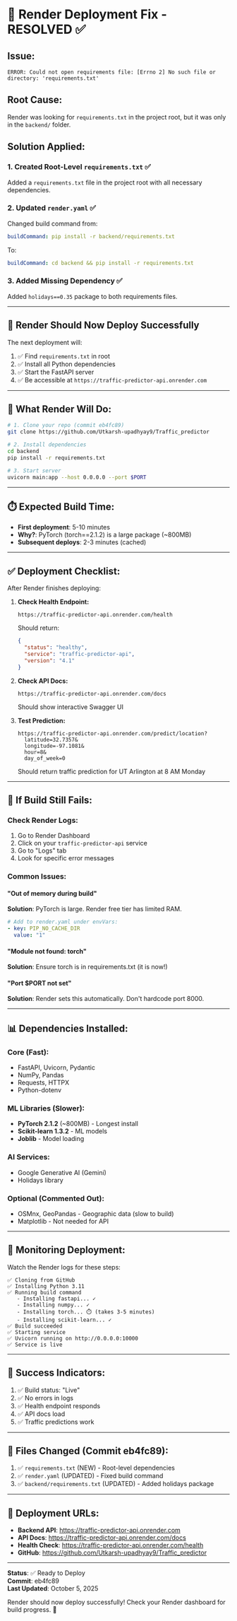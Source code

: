 # 🔧 Render Deployment Fix - RESOLVED ✅

## Issue:
```
ERROR: Could not open requirements file: [Errno 2] No such file or directory: 'requirements.txt'
```

## Root Cause:
Render was looking for `requirements.txt` in the project root, but it was only in the `backend/` folder.

## Solution Applied:

### 1. Created Root-Level `requirements.txt` ✅
Added a `requirements.txt` file in the project root with all necessary dependencies.

### 2. Updated `render.yaml` ✅
Changed build command from:
```yaml
buildCommand: pip install -r backend/requirements.txt
```
To:
```yaml
buildCommand: cd backend && pip install -r requirements.txt
```

### 3. Added Missing Dependency ✅
Added `holidays==0.35` package to both requirements files.

---

## 🚀 Render Should Now Deploy Successfully

The next deployment will:
1. ✅ Find `requirements.txt` in root
2. ✅ Install all Python dependencies
3. ✅ Start the FastAPI server
4. ✅ Be accessible at `https://traffic-predictor-api.onrender.com`

---

## 📝 What Render Will Do:

```bash
# 1. Clone your repo (commit eb4fc89)
git clone https://github.com/Utkarsh-upadhyay9/Traffic_predictor

# 2. Install dependencies
cd backend
pip install -r requirements.txt

# 3. Start server
uvicorn main:app --host 0.0.0.0 --port $PORT
```

---

## ⏱️ Expected Build Time:
- **First deployment**: 5-10 minutes
- **Why?**: PyTorch (torch==2.1.2) is a large package (~800MB)
- **Subsequent deploys**: 2-3 minutes (cached)

---

## ✅ Deployment Checklist:

After Render finishes deploying:

1. **Check Health Endpoint:**
   ```
   https://traffic-predictor-api.onrender.com/health
   ```
   Should return:
   ```json
   {
     "status": "healthy",
     "service": "traffic-predictor-api",
     "version": "4.1"
   }
   ```

2. **Check API Docs:**
   ```
   https://traffic-predictor-api.onrender.com/docs
   ```
   Should show interactive Swagger UI

3. **Test Prediction:**
   ```
   https://traffic-predictor-api.onrender.com/predict/location?
     latitude=32.7357&
     longitude=-97.1081&
     hour=8&
     day_of_week=0
   ```
   Should return traffic prediction for UT Arlington at 8 AM Monday

---

## 🐛 If Build Still Fails:

### Check Render Logs:
1. Go to Render Dashboard
2. Click on your `traffic-predictor-api` service
3. Go to "Logs" tab
4. Look for specific error messages

### Common Issues:

#### "Out of memory during build"
**Solution**: PyTorch is large. Render free tier has limited RAM.
```yaml
# Add to render.yaml under envVars:
- key: PIP_NO_CACHE_DIR
  value: "1"
```

#### "Module not found: torch"
**Solution**: Ensure torch is in requirements.txt (it is now!)

#### "Port $PORT not set"
**Solution**: Render sets this automatically. Don't hardcode port 8000.

---

## 📊 Dependencies Installed:

### Core (Fast):
- FastAPI, Uvicorn, Pydantic
- NumPy, Pandas
- Requests, HTTPX
- Python-dotenv

### ML Libraries (Slower):
- **PyTorch 2.1.2** (~800MB) - Longest install
- **Scikit-learn 1.3.2** - ML models
- **Joblib** - Model loading

### AI Services:
- Google Generative AI (Gemini)
- Holidays library

### Optional (Commented Out):
- OSMnx, GeoPandas - Geographic data (slow to build)
- Matplotlib - Not needed for API

---

## 🎯 Monitoring Deployment:

Watch the Render logs for these steps:

```
✅ Cloning from GitHub
✅ Installing Python 3.11
✅ Running build command
   - Installing fastapi... ✓
   - Installing numpy... ✓
   - Installing torch... ⏱️ (takes 3-5 minutes)
   - Installing scikit-learn... ✓
✅ Build succeeded
✅ Starting service
✅ Uvicorn running on http://0.0.0.0:10000
✅ Service is live
```

---

## 🎉 Success Indicators:

1. ✅ Build status: "Live"
2. ✅ No errors in logs
3. ✅ Health endpoint responds
4. ✅ API docs load
5. ✅ Traffic predictions work

---

## 📝 Files Changed (Commit eb4fc89):

1. ✅ `requirements.txt` (NEW) - Root-level dependencies
2. ✅ `render.yaml` (UPDATED) - Fixed build command
3. ✅ `backend/requirements.txt` (UPDATED) - Added holidays package

---

## 🔗 Deployment URLs:

- **Backend API**: https://traffic-predictor-api.onrender.com
- **API Docs**: https://traffic-predictor-api.onrender.com/docs
- **Health Check**: https://traffic-predictor-api.onrender.com/health
- **GitHub**: https://github.com/Utkarsh-upadhyay9/Traffic_predictor

---

**Status**: ✅ Ready to Deploy  
**Commit**: eb4fc89  
**Last Updated**: October 5, 2025

Render should now deploy successfully! Check your Render dashboard for build progress. 🚀
